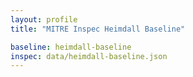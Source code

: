 ```yaml
---
layout: profile
title: "MITRE Inspec Heimdall Baseline"

baseline: heimdall-baseline
inspec: data/heimdall-baseline.json
---
```

